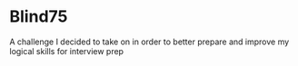# Blind75
  A challenge I decided to take on in order to better prepare and improve my logical skills for interview prep
